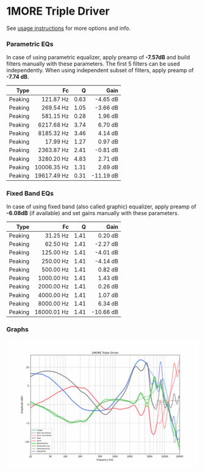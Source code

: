 # 1MORE Triple Driver
See [usage instructions](https://github.com/jaakkopasanen/AutoEq#usage) for more options and info.

### Parametric EQs
In case of using parametric equalizer, apply preamp of **-7.57dB** and build filters manually
with these parameters. The first 5 filters can be used independently.
When using independent subset of filters, apply preamp of **-7.74 dB**.

| Type    | Fc          |    Q | Gain      |
|--------:|------------:|-----:|----------:|
| Peaking | 121.87 Hz   | 0.63 | -4.65 dB  |
| Peaking | 269.54 Hz   | 1.05 | -3.66 dB  |
| Peaking | 581.15 Hz   | 0.28 | 1.96 dB   |
| Peaking | 6217.68 Hz  | 3.74 | 6.70 dB   |
| Peaking | 8185.32 Hz  | 3.46 | 4.14 dB   |
| Peaking | 17.99 Hz    | 1.27 | 0.97 dB   |
| Peaking | 2363.87 Hz  | 2.41 | -0.81 dB  |
| Peaking | 3280.20 Hz  | 4.83 | 2.71 dB   |
| Peaking | 10006.35 Hz | 1.31 | 2.69 dB   |
| Peaking | 19617.49 Hz | 0.31 | -11.19 dB |

### Fixed Band EQs
In case of using fixed band (also called graphic) equalizer, apply preamp of **-6.08dB**
(if available) and set gains manually with these parameters.

| Type    | Fc          |    Q | Gain      |
|--------:|------------:|-----:|----------:|
| Peaking | 31.25 Hz    | 1.41 | 0.20 dB   |
| Peaking | 62.50 Hz    | 1.41 | -2.27 dB  |
| Peaking | 125.00 Hz   | 1.41 | -4.01 dB  |
| Peaking | 250.00 Hz   | 1.41 | -4.14 dB  |
| Peaking | 500.00 Hz   | 1.41 | 0.82 dB   |
| Peaking | 1000.00 Hz  | 1.41 | 1.43 dB   |
| Peaking | 2000.00 Hz  | 1.41 | 0.26 dB   |
| Peaking | 4000.00 Hz  | 1.41 | 1.07 dB   |
| Peaking | 8000.00 Hz  | 1.41 | 6.34 dB   |
| Peaking | 16000.01 Hz | 1.41 | -10.66 dB |

### Graphs
![](./1MORE%20Triple%20Driver.png)